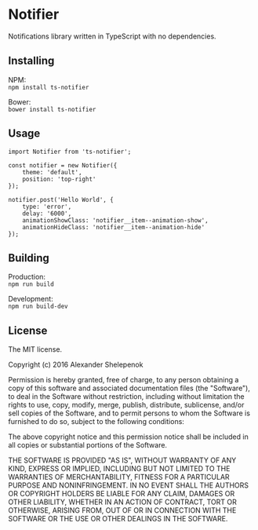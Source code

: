 # Notifier

Notifications library written in TypeScript with no dependencies.

## Installing

NPM:</br>
`npm install ts-notifier`

Bower:</br>
`bower install ts-notifier`

## Usage

    import Notifier from 'ts-notifier';

    const notifier = new Notifier({
        theme: 'default',
        position: 'top-right' 
    });
    
    notifier.post('Hello World', {
        type: 'error',
        delay: '6000',
        animationShowClass: 'notifier__item--animation-show',
        animationHideClass: 'notifier__item--animation-hide'
    });

## Building

Production:</br>
`npm run build`

Development:</br>
`npm run build-dev`

## License
The MIT license.

Copyright (c) 2016 Alexander Shelepenok

Permission is hereby granted, free of charge, to any person obtaining a copy of
this software and associated documentation files (the "Software"), to deal in
the Software without restriction, including without limitation the rights to
use, copy, modify, merge, publish, distribute, sublicense, and/or sell copies
of the Software, and to permit persons to whom the Software is furnished to do
so, subject to the following conditions:

The above copyright notice and this permission notice shall be included in all
copies or substantial portions of the Software.

THE SOFTWARE IS PROVIDED "AS IS", WITHOUT WARRANTY OF ANY KIND, EXPRESS OR
IMPLIED, INCLUDING BUT NOT LIMITED TO THE WARRANTIES OF MERCHANTABILITY,
FITNESS FOR A PARTICULAR PURPOSE AND NONINFRINGEMENT. IN NO EVENT SHALL THE
AUTHORS OR COPYRIGHT HOLDERS BE LIABLE FOR ANY CLAIM, DAMAGES OR OTHER
LIABILITY, WHETHER IN AN ACTION OF CONTRACT, TORT OR OTHERWISE, ARISING FROM,
OUT OF OR IN CONNECTION WITH THE SOFTWARE OR THE USE OR OTHER DEALINGS IN THE
SOFTWARE.